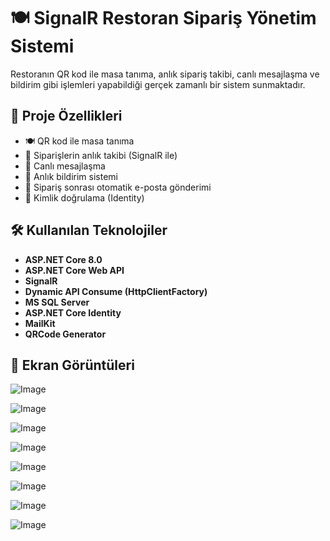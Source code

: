 # 🍽️ SignalR Restoran Sipariş Yönetim Sistemi
Restoranın QR kod ile masa tanıma, anlık sipariş takibi, canlı mesajlaşma ve bildirim gibi işlemleri yapabildiği gerçek zamanlı bir sistem sunmaktadır.

## 📌 Proje Özellikleri

- 🍽️ QR kod ile masa tanıma
- 🛒 Siparişlerin anlık takibi (SignalR ile)
- 💬 Canlı mesajlaşma
- 🔔 Anlık bildirim sistemi
- 📧 Sipariş sonrası otomatik e-posta gönderimi
- 👤 Kimlik doğrulama (Identity)

## 🛠️ Kullanılan Teknolojiler

- **ASP.NET Core 8.0**
- **ASP.NET Core Web API**
- **SignalR**
- **Dynamic API Consume (HttpClientFactory)**
- **MS SQL Server**
- **ASP.NET Core Identity**
- **MailKit**
- **QRCode Generator**

## 📸 Ekran Görüntüleri
![Image](https://github.com/user-attachments/assets/3697f019-7c94-4c5e-9df6-93760b9e6098)

![Image](https://github.com/user-attachments/assets/622e0969-7b33-444b-914f-abdc30018aa6)

![Image](https://github.com/user-attachments/assets/74f4f870-afb7-4589-81e7-acc1f836ccb7)

![Image](https://github.com/user-attachments/assets/6ace675b-b203-44f8-8b11-b325ff4628d4)

![Image](https://github.com/user-attachments/assets/6342cbf7-c610-4419-9906-8aefca155fce)

![Image](https://github.com/user-attachments/assets/d016591f-1351-463f-99d8-62131fcdd50d)

![Image](https://github.com/user-attachments/assets/cd044649-0050-45dc-8c33-5e01ab3d5a85)

![Image](https://github.com/user-attachments/assets/76ce28c5-5a0b-415b-a5d9-1b219715b340)

